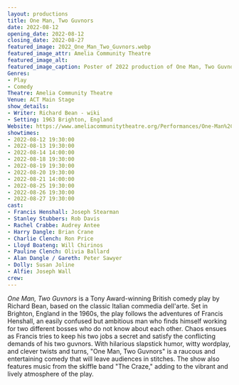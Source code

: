 ```yaml
---
layout: productions
title: One Man, Two Guvnors
date: 2022-08-12
opening_date: 2022-08-12
closing_date: 2022-08-27
featured_image: 2022_One_Man_Two_Guvnors.webp
featured_image_attr: Amelia Community Theatre
featured_image_alt:
featured_image_caption: Poster of 2022 production of One Man, Two Guvnors
Genres: 
- Play
- Comedy
Theatre: Amelia Community Theatre
Venue: ACT Main Stage
show_details:
- Writer: Richard Bean - wiki
- Setting: 1963 Brighton, England
Website: https://www.ameliacommunitytheatre.org/Performances/One-Man%2C-Two-Guvnors
showtimes:
- 2022-08-12 19:30:00
- 2022-08-13 19:30:00
- 2022-08-14 14:00:00
- 2022-08-18 19:30:00
- 2022-08-19 19:30:00
- 2022-08-20 19:30:00
- 2022-08-21 14:00:00
- 2022-08-25 19:30:00
- 2022-08-26 19:30:00
- 2022-08-27 19:30:00
cast:
- Francis Henshall: Joseph Stearman
- Stanley Stubbers: Rob Davis
- Rachel Crabbe: Audrey Antee
- Harry Dangle: Brian Crane
- Charlie Clench: Ron Price
- Lloyd Boateng: Will Chirinos
- Pauline Clench: Olivia Ballard
- Alan Dangle / Gareth: Peter Sawyer
- Dolly: Susan Joline
- Alfie: Joseph Wall
crew:
---
```

*One Man, Two Guvnors* is a Tony Award-winning British comedy play by Richard Bean, based on the classic Italian commedia dell'arte. Set in Brighton, England in the 1960s, the play follows the adventures of Francis Henshall, an easily confused but ambitious man who finds himself working for two different bosses who do not know about each other. Chaos ensues as Francis tries to keep his two jobs a secret and satisfy the conflicting demands of his two guvnors. With hilarious slapstick humor, witty wordplay, and clever twists and turns, "One Man, Two Guvnors" is a raucous and entertaining comedy that will leave audiences in stitches. The show also features music from the skiffle band "The Craze," adding to the vibrant and lively atmosphere of the play.